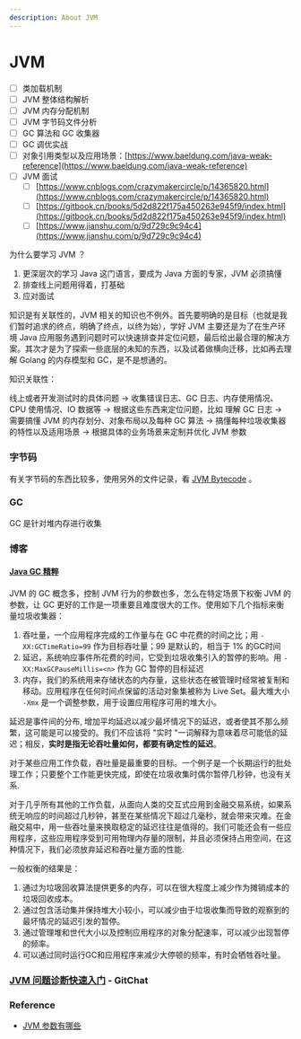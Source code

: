 ```yaml
---
description: About JVM
---
```


# JVM

* [ ] 类加载机制
* [ ] JVM 整体结构解析
* [ ] JVM 内存分配机制
* [ ] JVM 字节码文件分析
* [ ] GC 算法和 GC 收集器
* [ ] GC 调优实战
* [ ] 对象引用类型以及应用场景：[https://www.baeldung.com/java-weak-reference](https://www.baeldung.com/java-weak-reference)
* [ ] JVM 面试
  * [ ] [https://www.cnblogs.com/crazymakercircle/p/14365820.html](https://www.cnblogs.com/crazymakercircle/p/14365820.html)
  * [ ] [https://gitbook.cn/books/5d2d822f175a450263e945f9/index.html](https://gitbook.cn/books/5d2d822f175a450263e945f9/index.html)
  * [ ] [https://www.jianshu.com/p/9d729c9c94c4](https://www.jianshu.com/p/9d729c9c94c4)

为什么要学习 JVM ？

1. 更深层次的学习 Java 这门语言，要成为 Java 方面的专家，JVM 必须搞懂
2. 排查线上问题用得着，打基础
3. 应对面试

知识是有关联性的，JVM 相关的知识也不例外。首先要明确的是目标（也就是我们暂时追求的终点，明确了终点，以终为始），学好 JVM 主要还是为了在生产环境 Java 应用服务遇到问题时可以快速排查并定位问题，最后给出最合理的解决方案。其次才是为了探索一些底层的未知的东西，以及试着做横向迁移，比如再去理解 Golang 的内存模型和 GC，是不是想通的。

知识关联性：

线上或者开发测试时的具体问题 -&gt; 收集错误日志、GC 日志、内存使用情况、CPU 使用情况、IO 数据等 -&gt; 根据这些东西来定位问题，比如 理解 GC 日志 -&gt; 需要搞懂 JVM 的内存划分、对象布局以及每种 GC 算法 -&gt; 搞懂每种垃圾收集器的特性以及适用场景 -&gt; 根据具体的业务场景来定制并优化 JVM 参数

### 字节码

有关字节码的东西比较多，使用另外的文件记录，看 [JVM Bytecode](jvm-bytecode.md) 。

### GC

GC 是针对堆内存进行收集

### 博客

#### [Java GC 精粹](https://mechanical-sympathy.blogspot.com/2013/07/java-garbage-collection-distilled.html)

JVM 的 GC 概念多，控制 JVM 行为的参数也多，怎么在特定场景下权衡 JVM 的参数，让 GC 更好的工作是一项重要且难度很大的工作。使用如下几个指标来衡量垃圾收集器：

1. 吞吐量，一个应用程序完成的工作量与在 GC 中花费的时间之比；用 `-XX:GCTimeRatio=99` 作为目标吞吐量；99 是默认的，相当于 1% 的GC时间
2. 延迟，系统响应事件所花费的时间，它受到垃圾收集引入的暂停的影响。用 `-XX:MaxGCPauseMillis=<n>` 作为 GC  暂停的目标延迟
3. 内存，我们的系统用来存储状态的内存量，这些状态在被管理时经常被复制和移动。应用程序在任何时间点保留的活动对象集被称为 Live Set。最大堆大小 `-Xmx` 是一个调整参数，用于设置应用程序可用的堆大小。

延迟是事件间的分布, 增加平均延迟以减少最坏情况下的延迟，或者使其不那么频繁，这可能是可以接受的。我们不应该将 "实时 "一词解释为意味着尽可能低的延迟；相反，**实时是指无论吞吐量如何，都要有确定性的延迟**。

对于某些应用工作负载，吞吐量是最重要的目标。一个例子是一个长期运行的批处理工作；只要整个工作能更快完成，即使在垃圾收集时偶尔暂停几秒钟，也没有关系.

对于几乎所有其他的工作负载，从面向人类的交互式应用到金融交易系统，如果系统无响应的时间超过几秒钟，甚至在某些情况下超过几毫秒，就会带来灾难。在金融交易中，用一些吞吐量来换取稳定的延迟往往是值得的。我们可能还会有一些应用程序，这些应用程序受到可用物理内存量的限制，并且必须保持占用空间，在这种情况下，我们必须放弃延迟和吞吐量方面的性能.

一般权衡的结果是：

1.  通过为垃圾回收算法提供更多的内存，可以在很大程度上减少作为摊销成本的垃圾回收成本。
2. 通过包含活动集并保持堆大小较小，可以减少由于垃圾收集而导致的观察到的最坏情况的延迟引发的暂停。
3. 通过管理堆和世代大小以及控制应用程序的对象分配速率，可以减少出现暂停的频率。
4. 可以通过同时运行GC和应用程序来减少大停顿的频率，有时会牺牲吞吐量。

### [JVM 问题诊断快速入门](https://gitbook.cn/books/5d2d822f175a450263e945f9/index.html) - GitChat



### Reference

* [JVM 参数有哪些](https://docs.oracle.com/javase/8/docs/technotes/tools/unix/java.html)

